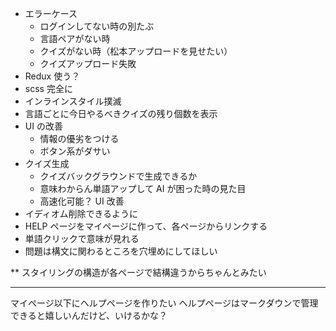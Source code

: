- エラーケース
  - ログインしてない時の別たぶ
  - 言語ペアがない時
  - クイズがない時（松本アップロードを見せたい）
  - クイズアップロード失敗
- Redux 使う？
- scss 完全に
- インラインスタイル撲滅
- 言語ごとに今日やるべきクイズの残り個数を表示
- UI の改善
  - 情報の優劣をつける
  - ボタン系がダサい
- クイズ生成
  - クイズバックグラウンドで生成できるか
  - 意味わからん単語アップして AI が困った時の見た目
  - 高速化可能？
    UI 改善
- イディオム削除できるように
- HELP ページをマイページに作って、各ページからリンクする
- 単語クリックで意味が見れる
- 問題は構文に関わるところを穴埋めにしてほしい

\*\* スタイリングの構造が各ページで結構違うからちゃんとみたい

---

マイページ以下にヘルプページを作りたい
ヘルプページはマークダウンで管理できると嬉しいんだけど、いけるかな？
